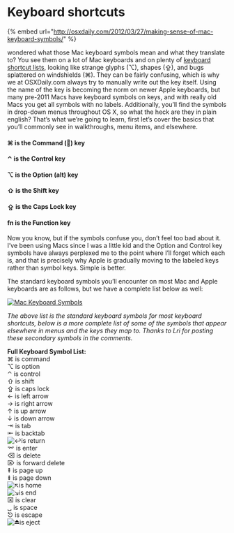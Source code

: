 # Keyboard shortcuts

{% embed url="http://osxdaily.com/2012/03/27/making-sense-of-mac-keyboard-symbols/" %}

 wondered what those Mac keyboard symbols mean and what they translate to? You see them on a lot of Mac keyboards and on plenty of [keyboard shortcut lists](http://osxdaily.com/tag/keyboard-shortcuts/), looking like strange glyphs \(⌥\), shapes \(⇪\), and bugs splattered on windshields \(⌘\). They can be fairly confusing, which is why we at OSXDaily.com always try to manually write out the key itself. Using the name of the key is becoming the norm on newer Apple keyboards, but many pre-2011 Macs have keyboard symbols on keys, and with really old Macs you get all symbols with no labels. Additionally, you’ll find the symbols in drop-down menus throughout OS X, so what the heck are they in plain english? That’s what we’re going to learn, first let’s cover the basics that you’ll commonly see in walkthroughs, menu items, and elsewhere.  


#### ⌘ is the Command \(\) key

#### ⌃ is the Control key

#### ⌥ is the Option \(alt\) key

#### ⇧ is the Shift key

#### ⇪ is the Caps Lock key

#### fn is the Function key

Now you know, but if the symbols confuse you, don’t feel too bad about it. I’ve been using Macs since I was a little kid and the Option and Control key symbols have always perplexed me to the point where I’ll forget which each is, and that is precisely why Apple is gradually moving to the labeled keys rather than symbol keys. Simple is better.

The standard keyboard symbols you’ll encounter on most Mac and Apple keyboards are as follows, but we have a complete list below as well:

[![Mac Keyboard Symbols](http://cdn.osxdaily.com/wp-content/uploads/2010/11/mac-keyboard-symbols.jpg)](http://cdn.osxdaily.com/wp-content/uploads/2010/11/mac-keyboard-symbols.jpg)

_The above list is the standard keyboard symbols for most keyboard shortcuts, below is a more complete list of some of the symbols that appear elsewhere in menus and the keys they map to. Thanks to Lri for posting these secondary symbols in the comments._

**Full Keyboard Symbol List:**  
⌘ is command   
⌥ is option   
⌃ is control   
⇧ is shift   
⇪ is caps lock   
← is left arrow   
→ is right arrow   
↑ is up arrow   
↓ is down arrow   
⇥ is tab   
⇤ is backtab   
![&#x21A9;](https://s.w.org/images/core/emoji/12.0.0-1/svg/21a9.svg)is return   
⌤ is enter   
⌫ is delete   
⌦ is forward delete   
⇞ is page up   
⇟ is page down   
![&#x2196;](https://s.w.org/images/core/emoji/12.0.0-1/svg/2196.svg)is home   
![&#x2198;](https://s.w.org/images/core/emoji/12.0.0-1/svg/2198.svg)is end   
⌧ is clear   
␣ is space   
⎋ is escape   
![&#x23CF;](https://s.w.org/images/core/emoji/12.0.0-1/svg/23cf.svg)is eject

